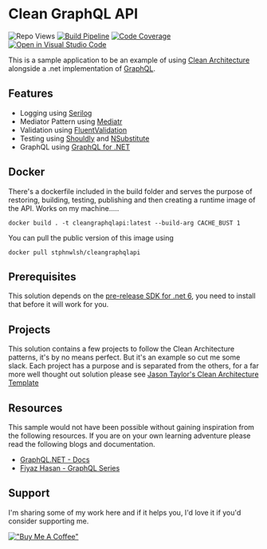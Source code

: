 # Clean GraphQL API
![Repo Views](https://gpvc.arturio.dev/stphnwlsh-CleanGraphQLApi)
[![Build Pipeline](https://github.com/stphnwlsh/CleanGraphQLApi/actions/workflows/build-pipeline.yml/badge.svg)](https://github.com/stphnwlsh/CleanGraphQLApi/actions/workflows/build-pipeline.yml)
[![Code Coverage](https://codecov.io/gh/stphnwlsh/CleanGraphQLApi/branch/main/graph/badge.svg?token=N3ZIADS1V2)](https://codecov.io/gh/stphnwlsh/CleanGraphQLApi)
[![Open in Visual Studio Code](https://open.vscode.dev/badges/open-in-vscode.svg)](https://open.vscode.dev/stphnwlsh/CleanGraphQLApi)

This is a sample application to be an example of using [Clean Architecture](https://blog.cleancoder.com/uncle-bob/2012/08/13/the-clean-architecture.html) alongside a .net implementation of [GraphQL](https://github.com/graphql-dotnet/graphql-dotnet).

## Features
- Logging using [Serilog](https://github.com/serilog/serilog)
- Mediator Pattern using [Mediatr](https://github.com/jbogard/MediatR)
- Validation using [FluentValidation](https://github.com/FluentValidation/FluentValidation)
- Testing using [Shouldly](https://github.com/shouldly/shouldly) and [NSubstitute](https://github.com/nsubstitute/NSubstitute)
- GraphQL using [GraphQL for .NET](https://github.com/graphql-dotnet/graphql-dotnet)

## Docker
There's a dockerfile included in the build folder and serves the purpose of restoring, building, testing, publishing and then creating a runtime image of the API.  Works on my machine.....

```
docker build . -t cleangraphqlapi:latest --build-arg CACHE_BUST 1
```

You can pull the public version of this image using

```
docker pull stphnwlsh/cleangraphqlapi
```

## Prerequisites
This solution depends on the [pre-release SDK for .net 6](https://dotnet.microsoft.com/download/dotnet/6.0), you need to install that before it will work for you.

## Projects
This solution contains a few projects to follow the Clean Architecture patterns, it's by no means perfect.  But it's an example so cut me some slack.  Each project has a purpose and is separated from the others, for a far more well thought out solution please see [Jason Taylor's Clean Architecture Template](https://github.com/jasontaylordev/CleanArchitecture) 

## Resources
This sample would not have been possible without gaining inspiration from the following resources.  If you are on your own learning adventure please read the following blogs and documentation.
- [GraphQL.NET - Docs](https://graphql-dotnet.github.io/docs/getting-started/introduction)
- [Fiyaz Hasan - GraphQL Series](https://fiyazhasan.me/tag/graphql/)

## Support
I'm sharing some of my work here and if it helps you, I'd love it if you'd consider supporting me.

[!["Buy Me A Coffee"](https://www.buymeacoffee.com/assets/img/guidelines/download-assets-sm-1.svg)](https://www.buymeacoffee.com/stphnwlsh)
